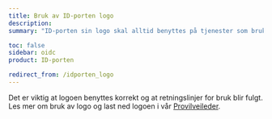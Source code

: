 ```yaml
---
title: Bruk av ID-porten logo
description:
summary: "ID-porten sin logo skal alltid benyttes på tjenester som bruker ID-porten til innlogging. "

toc: false
sidebar: oidc
product: ID-porten

redirect_from: /idporten_logo
---
```


Det er viktig at logoen benyttes korrekt og at retningslinjer for bruk blir fulgt.
Les mer om bruk av logo og last ned logoen i vår [Provilveileder](https://profilveileder.digdir.no/visuell-profil/logo/108).









